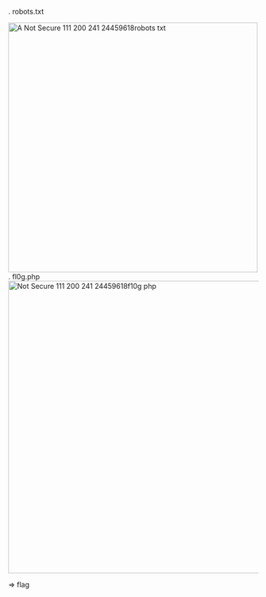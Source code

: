. robots.txt

<img width="502" alt="A Not Secure 111 200 241 24459618robots txt" src="https://user-images.githubusercontent.com/48151790/126885539-4b5c5bdc-2e2b-4959-8dad-5a7221aadc82.png">
. fl0g.php

<img width="588" alt="Not Secure  111 200 241 24459618f10g php" src="https://user-images.githubusercontent.com/48151790/126885543-977cde9e-0fef-4262-a7d6-03079862900d.png">

=> flag
